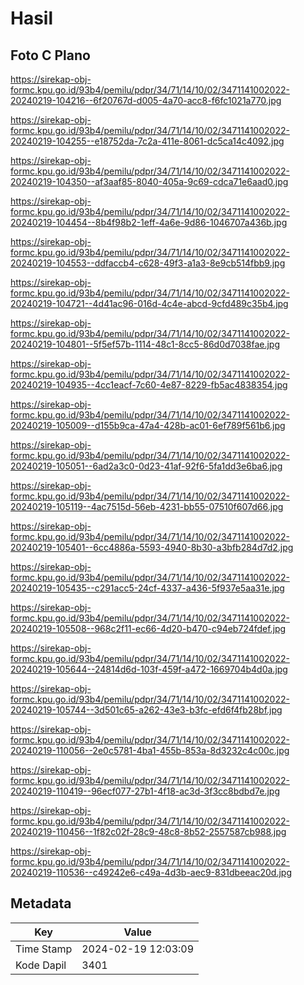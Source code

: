 # Hasil

## Foto C Plano

https://sirekap-obj-formc.kpu.go.id/93b4/pemilu/pdpr/34/71/14/10/02/3471141002022-20240219-104216--6f20767d-d005-4a70-acc8-f6fc1021a770.jpg

https://sirekap-obj-formc.kpu.go.id/93b4/pemilu/pdpr/34/71/14/10/02/3471141002022-20240219-104255--e18752da-7c2a-411e-8061-dc5ca14c4092.jpg

https://sirekap-obj-formc.kpu.go.id/93b4/pemilu/pdpr/34/71/14/10/02/3471141002022-20240219-104350--af3aaf85-8040-405a-9c69-cdca71e6aad0.jpg

https://sirekap-obj-formc.kpu.go.id/93b4/pemilu/pdpr/34/71/14/10/02/3471141002022-20240219-104454--8b4f98b2-1eff-4a6e-9d86-1046707a436b.jpg

https://sirekap-obj-formc.kpu.go.id/93b4/pemilu/pdpr/34/71/14/10/02/3471141002022-20240219-104553--ddfaccb4-c628-49f3-a1a3-8e9cb514fbb9.jpg

https://sirekap-obj-formc.kpu.go.id/93b4/pemilu/pdpr/34/71/14/10/02/3471141002022-20240219-104721--4d41ac96-016d-4c4e-abcd-9cfd489c35b4.jpg

https://sirekap-obj-formc.kpu.go.id/93b4/pemilu/pdpr/34/71/14/10/02/3471141002022-20240219-104801--5f5ef57b-1114-48c1-8cc5-86d0d7038fae.jpg

https://sirekap-obj-formc.kpu.go.id/93b4/pemilu/pdpr/34/71/14/10/02/3471141002022-20240219-104935--4cc1eacf-7c60-4e87-8229-fb5ac4838354.jpg

https://sirekap-obj-formc.kpu.go.id/93b4/pemilu/pdpr/34/71/14/10/02/3471141002022-20240219-105009--d155b9ca-47a4-428b-ac01-6ef789f561b6.jpg

https://sirekap-obj-formc.kpu.go.id/93b4/pemilu/pdpr/34/71/14/10/02/3471141002022-20240219-105051--6ad2a3c0-0d23-41af-92f6-5fa1dd3e6ba6.jpg

https://sirekap-obj-formc.kpu.go.id/93b4/pemilu/pdpr/34/71/14/10/02/3471141002022-20240219-105119--4ac7515d-56eb-4231-bb55-07510f607d66.jpg

https://sirekap-obj-formc.kpu.go.id/93b4/pemilu/pdpr/34/71/14/10/02/3471141002022-20240219-105401--6cc4886a-5593-4940-8b30-a3bfb284d7d2.jpg

https://sirekap-obj-formc.kpu.go.id/93b4/pemilu/pdpr/34/71/14/10/02/3471141002022-20240219-105435--c291acc5-24cf-4337-a436-5f937e5aa31e.jpg

https://sirekap-obj-formc.kpu.go.id/93b4/pemilu/pdpr/34/71/14/10/02/3471141002022-20240219-105508--968c2f11-ec66-4d20-b470-c94eb724fdef.jpg

https://sirekap-obj-formc.kpu.go.id/93b4/pemilu/pdpr/34/71/14/10/02/3471141002022-20240219-105644--24814d6d-103f-459f-a472-1669704b4d0a.jpg

https://sirekap-obj-formc.kpu.go.id/93b4/pemilu/pdpr/34/71/14/10/02/3471141002022-20240219-105744--3d501c65-a262-43e3-b3fc-efd6f4fb28bf.jpg

https://sirekap-obj-formc.kpu.go.id/93b4/pemilu/pdpr/34/71/14/10/02/3471141002022-20240219-110056--2e0c5781-4ba1-455b-853a-8d3232c4c00c.jpg

https://sirekap-obj-formc.kpu.go.id/93b4/pemilu/pdpr/34/71/14/10/02/3471141002022-20240219-110419--96ecf077-27b1-4f18-ac3d-3f3cc8bdbd7e.jpg

https://sirekap-obj-formc.kpu.go.id/93b4/pemilu/pdpr/34/71/14/10/02/3471141002022-20240219-110456--1f82c02f-28c9-48c8-8b52-2557587cb988.jpg

https://sirekap-obj-formc.kpu.go.id/93b4/pemilu/pdpr/34/71/14/10/02/3471141002022-20240219-110536--c49242e6-c49a-4d3b-aec9-831dbeeac20d.jpg


## Metadata

| Key        | Value               |
| ---------- | ------------------- |
| Time Stamp | 2024-02-19 12:03:09 |
| Kode Dapil | 3401                |



